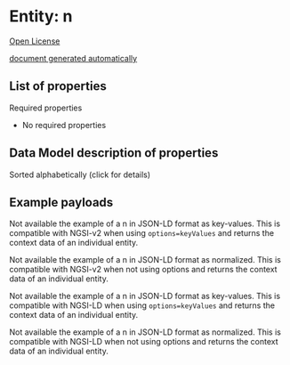 Entity: n  
=========  
[Open License](https://github.com/smart-data-models//dataModel.Weather/blob/master/n/LICENSE.md)  
[document generated automatically](https://docs.google.com/presentation/d/e/2PACX-1vTs-Ng5dIAwkg91oTTUdt8ua7woBXhPnwavZ0FxgR8BsAI_Ek3C5q97Nd94HS8KhP-r_quD4H0fgyt3/pub?start=false&loop=false&delayms=3000#slide=id.gb715ace035_0_60)  

## List of properties  

Required properties  
- No required properties  ## Data Model description of properties  
Sorted alphabetically (click for details)  
## Example payloads    
Not available the example of a n in JSON-LD format as key-values. This is compatible with NGSI-v2 when  using `options=keyValues` and returns the context data of an individual entity.  
Not available the example of a n in JSON-LD format as normalized. This is compatible with NGSI-v2 when not using options and returns the context data of an individual entity.  
Not available the example of a n in JSON-LD format as key-values. This is compatible with NGSI-LD when  using `options=keyValues` and returns the context data of an individual entity.  
Not available the example of a n in JSON-LD format as normalized. This is compatible with NGSI-LD when not using options and returns the context data of an individual entity.  
